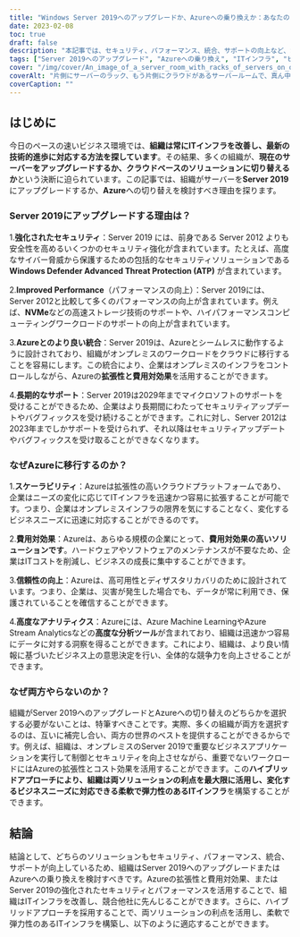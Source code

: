 ```yaml
---
title: "Windows Server 2019へのアップグレードか、Azureへの乗り換えか：あなたのビジネスにはどのオプションが適していますか？"
date: 2023-02-08
toc: true
draft: false
description: "本記事では、セキュリティ、パフォーマンス、統合、サポートの向上など、Server 2019へのアップグレードやAzureへの乗り換えのメリットを紹介し、企業がITインフラにとって最適な決断ができるよう支援します。"
tags: ["Server 2019へのアップグレード", "Azureへの乗り換え", "ITインフラ", "ビジネステクノロジー", "セキュリティ強化", "パフォーマンスの向上", "Azureとの連携", "長期的なサポート", "スケーラビリティ", "費用対効果", "信頼性の向上", "アドバンスト・アナリティクス", "ハイブリッドアプローチ", "フレキシブルで弾力性のあるITインフラ"]
cover: "/img/cover/An_image_of_a_server_room_with_racks_of_servers_on_one_side.png"
coverAlt: "片側にサーバーのラック、もう片側にクラウドがあるサーバールームで、真ん中に立っている人が両者を眺めているイメージです。"
coverCaption: ""
---
```


## はじめに

今日のペースの速いビジネス環境では、**組織は常にITインフラを改善し、最新の技術的進歩に対応する方法を探しています**。その結果、多くの組織が、**現在のサーバーをアップグレードするか、クラウドベースのソリューションに切り替えるか**という決断に迫られています。この記事では、組織がサーバーを**Server 2019**にアップグレードするか、**Azure**への切り替えを検討すべき理由を探ります。

### Server 2019にアップグレードする理由は？

1.**強化されたセキュリティ**：Server 2019 には、前身である Server 2012 よりも安全性を高めるいくつかのセキュリティ強化が含まれています。たとえば、高度なサイバー脅威から保護するための包括的なセキュリティソリューションである **Windows Defender Advanced Threat Protection (ATP)** が含まれています。

2.**Improved Performance**（パフォーマンスの向上）：Server 2019には、Server 2012と比較して多くのパフォーマンスの向上が含まれています。例えば、**NVMe**などの高速ストレージ技術のサポートや、ハイパフォーマンスコンピューティングワークロードのサポートの向上が含まれています。

3.**Azureとのより良い統合**：Server 2019は、Azureとシームレスに動作するように設計されており、組織がオンプレミスのワークロードをクラウドに移行することを容易にします。この統合により、企業はオンプレミスのインフラをコントロールしながら、Azureの**拡張性と費用対効果**を活用することができます。

4.**長期的なサポート**：Server 2019は2029年までマイクロソフトのサポートを受けることができるため、企業はより長期間にわたってセキュリティアップデートやバグフィックスを受け続けることができます。これに対し、Server 2012は2023年までしかサポートを受けられず、それ以降はセキュリティアップデートやバグフィックスを受け取ることができなくなります。

### なぜAzureに移行するのか？

1.**スケーラビリティ**：Azureは拡張性の高いクラウドプラットフォームであり、企業はニーズの変化に応じてITインフラを迅速かつ容易に拡張することが可能です。つまり、企業はオンプレミスインフラの限界を気にすることなく、変化するビジネスニーズに迅速に対応することができるのです。

2.**費用対効果**：Azureは、あらゆる規模の企業にとって、**費用対効果の高いソリューションです**。ハードウェアやソフトウェアのメンテナンスが不要なため、企業はITコストを削減し、ビジネスの成長に集中することができます。

3.**信頼性の向上**：Azureは、高可用性とディザスタリカバリのために設計されています。つまり、企業は、災害が発生した場合でも、データが常に利用でき、保護されていることを確信することができます。

4.**高度なアナリティクス**：Azureには、Azure Machine LearningやAzure Stream Analyticsなどの**高度な分析ツール**が含まれており、組織は迅速かつ容易にデータに対する洞察を得ることができます。これにより、組織は、より良い情報に基づいたビジネス上の意思決定を行い、全体的な競争力を向上させることができます。

### なぜ両方やらないのか？

組織がServer 2019へのアップグレードとAzureへの切り替えのどちらかを選択する必要がないことは、特筆すべきことです。実際、多くの組織が両方を選択するのは、互いに補完し合い、両方の世界のベストを提供することができるからです。例えば、組織は、オンプレミスのServer 2019で重要なビジネスアプリケーションを実行して制御とセキュリティを向上させながら、重要でないワークロードにはAzureの拡張性とコスト効果を活用することができます。この**ハイブリッドアプローチにより、組織は両ソリューションの利点を最大限に活用し、変化するビジネスニーズに対応できる柔軟で弾力性のあるITインフラ**を構築することができます。



## 結論

結論として、どちらのソリューションもセキュリティ、パフォーマンス、統合、サポートが向上しているため、組織はServer 2019へのアップグレードまたはAzureへの乗り換えを検討すべきです。Azureの拡張性と費用対効果、またはServer 2019の強化されたセキュリティとパフォーマンスを活用することで、組織はITインフラを改善し、競合他社に先んじることができます。さらに、ハイブリッドアプローチを採用することで、両ソリューションの利点を活用し、柔軟で弾力性のあるITインフラを構築し、以下のように適応することができます。
